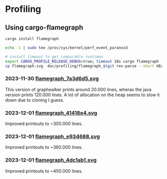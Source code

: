 # Profiling

## Using cargo-flamegraph

```bash
cargo install flamegraph

echo -1 | sudo tee /proc/sys/kernel/perf_event_paranoid

# install timeout to get comparable runtimes
export CARGO_PROFILE_RELEASE_DEBUG=true; timeout 10s cargo flamegraph --bin graphwalker -- offline resources/models/SuperLarge.json
cp flamegraph.svg  doc/profiling/flamegraph_$(git rev-parse --short HEAD).svg
```

### 2023-11-30 [flamegraph_7a3d6d5.svg](flamegraph_7a3d6d5.svg)

This version of graphealker prints around 20.000 lines, wheras the java version prints 120.000 lines.
A lot of allocation on the heap seems to slow it down due to cloning I guess.

### 2023-12-01 [flamegraph_41418e4.svg](flamegraph_41418e4.svg)

Improved printouts to ~300.000 lines.

### 2023-12-01 [flamegraph_e934688.svg](flamegraph_e934688.svg)

Improved printouts to ~360.000 lines.

### 2023-12-01 [flamegraph_4dc1ab1.svg](flamegraph_4dc1ab1.svg)

Improved printouts to ~450.000 lines.